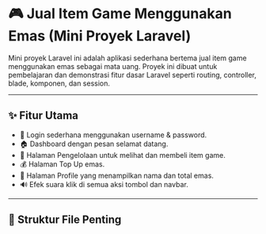 # 🎮 Jual Item Game Menggunakan Emas (Mini Proyek Laravel)

Mini proyek Laravel ini adalah aplikasi sederhana bertema jual item game menggunakan emas sebagai mata uang. Proyek ini dibuat untuk pembelajaran dan demonstrasi fitur dasar Laravel seperti routing, controller, blade, komponen, dan session.

---

## ✨ Fitur Utama

- 🔐 Login sederhana menggunakan username & password.
- 🏠 Dashboard dengan pesan selamat datang.
- 🛒 Halaman Pengelolaan untuk melihat dan membeli item game.
- 💰 Halaman Top Up emas.
- 👤 Halaman Profile yang menampilkan nama dan total emas.
- 🔊 Efek suara klik di semua aksi tombol dan navbar.

---

## 📁 Struktur File Penting

